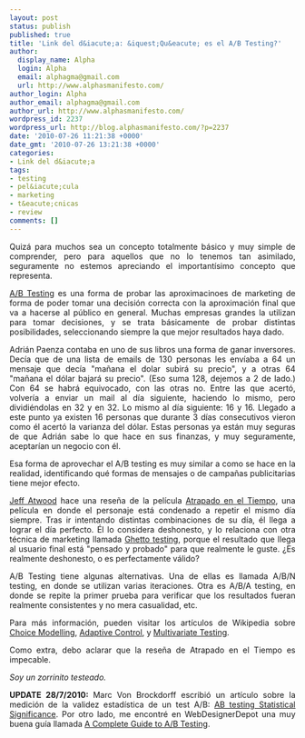 ```yaml
---
layout: post
status: publish
published: true
title: 'Link del d&iacute;a: &iquest;Qu&eacute; es el A/B Testing?'
author:
  display_name: Alpha
  login: Alpha
  email: alphagma@gmail.com
  url: http://www.alphasmanifesto.com/
author_login: Alpha
author_email: alphagma@gmail.com
author_url: http://www.alphasmanifesto.com/
wordpress_id: 2237
wordpress_url: http://blog.alphasmanifesto.com/?p=2237
date: '2010-07-26 11:21:38 +0000'
date_gmt: '2010-07-26 13:21:38 +0000'
categories:
- Link del d&iacute;a
tags:
- testing
- pel&iacute;cula
- marketing
- t&eacute;cnicas
- review
comments: []
---
```

<p style="text-align: justify;">Quiz&aacute; para muchos sea un concepto totalmente b&aacute;sico y muy simple de comprender, pero para aquellos que no lo tenemos tan asimilado, seguramente no estemos apreciando el important&iacute;simo concepto que representa.</p>
<p style="text-align: justify;"><a href="http://en.wikipedia.org/wiki/A/B_testing">A/B Testing</a> es una forma de probar las aproximacinoes de marketing de forma de poder tomar una decisi&oacute;n correcta con la aproximaci&oacute;n final que va a hacerse al p&uacute;blico en general. Muchas empresas grandes la utilizan para tomar decisiones, y se trata b&aacute;sicamente de probar distintas posibilidades, seleccionando siempre la que mejor resultados haya dado.</p>
<p style="text-align: justify;">Adri&aacute;n Paenza contaba en uno de sus libros una forma de ganar inversores. Dec&iacute;a que de una lista de emails de 130 personas les env&iacute;aba a 64 un mensaje que dec&iacute;a "ma&ntilde;ana el dolar subir&aacute; su precio", y a otras 64 "ma&ntilde;ana el d&oacute;lar bajar&aacute; su precio". (Eso suma 128, dejemos a 2 de lado.) Con 64 se habr&aacute; equivocado, con las otras no. Entre las que acert&oacute;, volver&iacute;a a enviar un mail al d&iacute;a siguiente, haciendo lo mismo, pero dividi&eacute;ndolas en 32 y en 32. Lo mismo al d&iacute;a siguiente: 16 y 16. Llegado a este punto ya existen 16 personas que durante 3 d&iacute;as consecutivos vieron como &eacute;l acert&oacute; la varianza del d&oacute;lar. Estas personas ya est&aacute;n muy seguras de que Adri&aacute;n sabe lo que hace en sus finanzas, y muy seguramente, aceptar&iacute;an un negocio con &eacute;l.</p>
<p style="text-align: justify;">Esa forma de aprovechar el A/B testing es muy similar a como se hace en la realidad, identificando qu&eacute; formas de mensajes o de campa&ntilde;as publicitarias tiene mejor efecto.</p>
<p style="text-align: justify;"><a href="http://www.codinghorror.com/blog/2010/07/groundhog-day-or-the-problem-with-ab-testing.html">Jeff Atwood</a> hace una rese&ntilde;a de la pel&iacute;cula <a href="http://www.imdb.com/title/tt0107048/">Atrapado en el Tiempo</a>, una pel&iacute;cula en donde el personaje est&aacute; condenado a repetir el mismo d&iacute;a siempre. Tras ir intentando distintas combinaciones de su d&iacute;a, &eacute;l llega a lograr el d&iacute;a perfecto. &Eacute;l lo considera deshonesto, y lo relaciona con otra t&eacute;cnica de marketing llamada <a href="http://grattisfaction.com/2010/01/how-zynga-does-customer-development-minimum-viable-product/">Ghetto testing</a>, porque el resultado que llega al usuario final est&aacute; "pensado y probado" para que realmente le guste. &iquest;Es realmente deshonesto, o es perfectamente v&aacute;lido?</p>
<p style="text-align: justify;">A/B Testing tiene algunas alternativas. Una de ellas es llamada A/B/N testing, en donde se utilizan varias iteraciones. Otra es A/B/A testing, en donde se repite la primer prueba para verificar que los resultados fueran realmente consistentes y no mera casualidad, etc.</p>
<p style="text-align: justify;">Para m&aacute;s informaci&oacute;n, pueden visitar los art&iacute;culos de Wikipedia sobre <a href="http://en.wikipedia.org/wiki/Choice_Modelling">Choice Modelling</a>, <a href="http://en.wikipedia.org/wiki/Adaptive_control">Adaptive Control</a>, y <a href="http://en.wikipedia.org/wiki/Multivariate_testing">Multivariate Testing</a>.</p>
<p style="text-align: justify;">Como extra, debo aclarar que la rese&ntilde;a de Atrapado en el Tiempo es impecable.</p>
<p style="text-align: justify;"><em>Soy un zorrinito testeado.</em></p>
<p style="text-align: justify;"><strong>UPDATE 28/7/2010: </strong>Marc Von Brockdorff escribi&oacute; un art&iacute;culo sobre la medici&oacute;n de la validez estad&iacute;stica de un test A/B:&nbsp;<a href="http://www.marcvonbrockdorff.com/testing/ab-testing-statistical-significance/">AB testing Statistical Significance</a>. Por otro lado, me encontr&eacute; en WebDesignerDepot una muy buena gu&iacute;a llamada <a href="http://www.webdesignerdepot.com/2010/07/a-complete-guide-to-ab-testing/">A Complete Guide to A/B Testing</a>.</p>
